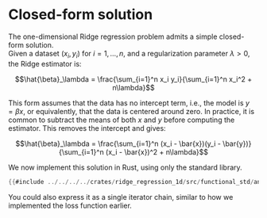 # Closed-form solution

The one-dimensional Ridge regression problem admits a simple closed-form solution.  
Given a dataset $(x_i, y_i)$ for $i = 1, \ldots, n$, and a regularization parameter $\lambda > 0$, the Ridge estimator is:

$$\hat{\beta}_\lambda = \frac{\sum_{i=1}^n x_i y_i}{\sum_{i=1}^n x_i^2 + n\lambda}$$

This form assumes that the data has no intercept term, i.e., the model is $y = \beta x$, or equivalently, that the data is centered around zero. In practice, it is common to subtract the means of both $x$ and $y$ before computing the estimator. This removes the intercept and gives:

$$\hat{\beta}_\lambda = \frac{\sum_{i=1}^n (x_i - \bar{x})(y_i - \bar{y})}{\sum_{i=1}^n (x_i - \bar{x})^2 + n\lambda}$$

We now implement this solution in Rust, using only the standard library.

```rust
{{#include ../../../../crates/ridge_regression_1d/src/functional_std/analytical.rs}}
```

You could also express it as a single iterator chain, similar to how we implemented the loss function earlier.